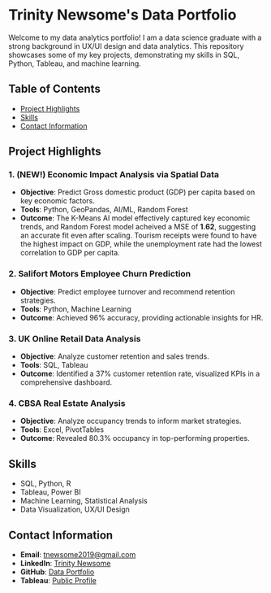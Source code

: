 # Trinity Newsome's Data Portfolio

Welcome to my data analytics portfolio! I am a data science graduate with a strong background in UX/UI design and data analytics. This repository showcases some of my key projects, demonstrating my skills in SQL, Python, Tableau, and machine learning.

## Table of Contents
- [Project Highlights](#project-highlights)
- [Skills](#skills)
- [Contact Information](#contact-information)

## Project Highlights

### 1. (NEW!) Economic Impact Analysis via Spatial Data
- **Objective**: Predict Gross domestic product (GDP) per capita based on key economic factors.
- **Tools**: Python, GeoPandas, AI/ML, Random Forest
- **Outcome**: The K-Means AI model effectively captured key economic trends, and Random Forest model acheived a MSE of **1.62**, suggesting an accurate fit even after scaling. Tourism receipts were found to have the highest impact on GDP, while the unemployment rate had the lowest correlation to GDP per capita. 

### 2. Salifort Motors Employee Churn Prediction
- **Objective**: Predict employee turnover and recommend retention strategies.
- **Tools**: Python, Machine Learning
- **Outcome**: Achieved 96% accuracy, providing actionable insights for HR.

### 3. UK Online Retail Data Analysis
- **Objective**: Analyze customer retention and sales trends.
- **Tools**: SQL, Tableau
- **Outcome**: Identified a 37% customer retention rate, visualized KPIs in a comprehensive dashboard.

### 4. CBSA Real Estate Analysis
- **Objective**: Analyze occupancy trends to inform market strategies.
- **Tools**: Excel, PivotTables
- **Outcome**: Revealed 80.3% occupancy in top-performing properties.

## Skills
- SQL, Python, R
- Tableau, Power BI
- Machine Learning, Statistical Analysis
- Data Visualization, UX/UI Design

## Contact Information
- **Email**: tnewsome2019@gmail.com
- **LinkedIn**: [Trinity Newsome](https://www.linkedin.com/in/trinity-newsome)
- **GitHub**: [Data Portfolio](https://github.com/tnewsome2019/Data-Portfolio)
- **Tableau**: [Public Profile](https://public.tableau.com/app/profile/trinity3258)
